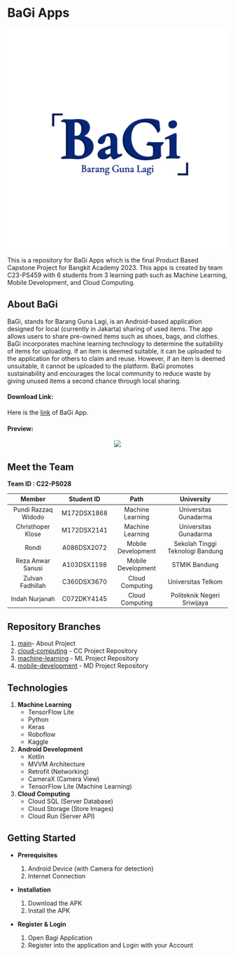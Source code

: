 # BaGi Apps

<p align="center">
  <a href="https://github.com/rondimarten07/Apps-BaGi/blob/main/20230524_164200_0000.png">
    <img src="20230524_164200_0000.png">
  </a>
</p>

This is a repository for BaGi Apps which is the final Product Based Capstone Project for Bangkit Academy 2023. This apps is created by team C23-PS459 with 6 students from 3 learning path such as Machine Learning, Mobile Development, and Cloud Computing.

## About BaGi

BaGi, stands for Barang Guna Lagi, is an Android-based application designed for local (currently in Jakarta) sharing of used items. The app allows users to share pre-owned items such as shoes, bags, and clothes. BaGi incorporates machine learning technology to determine the suitability of items for uploading. If an item is deemed suitable, it can be uploaded to the application for others to claim and reuse. However, if an item is deemed unsuitable, it cannot be uploaded to the platform. BaGi promotes sustainability and encourages the local community to reduce waste by giving unused items a second chance through local sharing.<br>

#### Download Link:

Here is the [link](https://drive.google.com.......) of BaGi App.

#### Preview:

<p align="center">
  <a href="https://github.com/......">
    <img src=".......">
  </a>
</p>

## Meet the Team 

<b> Team ID : C22-PS028</b>

|         Member                    |  Student ID  |        Path        |               University              |                                               
| :------------------------------:  | :----------: | :----------------: |  :----------------------------------: |
|  Pundi Razzaq Widodo              |  M172DSX1868 |  Machine Learning  |  Universitas Gunadarma                |
|  Christhoper Klose                |  M172DSX2141 |  Machine Learning  |  Universitas Gunadarma                |
|  Rondi                            |  A086DSX2072 | Mobile Development |  Sekolah Tinggi Teknologi Bandung     |
|  Reza Anwar Sanusi                |  A103DSX1198 | Mobile Development |  STMIK Bandung                        |
|  Zulvan Fadhillah                 |  C360DSX3670 |  Cloud Computing   |  Universitas Telkom                   |
|  Indah Nurjanah                   |  C072DKY4145 |  Cloud Computing   |  Politeknik Negeri Sriwijaya          |


## Repository Branches

1. [main](https://github.com/rondimarten07/Apps-BaGi)- About Project
2. [cloud-computing](https://github.com/rondimarten07/Apps-BaGi/tree/cloud-computing) - CC Project Repository
3. [machine-learning](https://github.com/rondimarten07/Apps-BaGi/tree/machine-learning) - ML Project Repository
4. [mobile-development](https://github.com/rondimarten07/Apps-BaGi/tree/mobile-development) - MD Project Repository

## Technologies

1. <b>Machine Learning</b>
   - TensorFlow Lite
   - Python
   - Keras
   - Roboflow
   - Kaggle
2. <b>Android Development</b>
   - Kotlin
   - MVVM Architecture
   - Retrofit (Networking)
   - CameraX (Camera View)
   - TensorFlow Lite (Machine Learning)
3. <b>Cloud Computing</b>
   - Cloud SQL (Server Database)
   - Cloud Storage (Store Images)
   - Cloud Run (Server API)

## Getting Started

- **Prerequisites**

  1.  Android Device (with Camera for detection)
  2.  Internet Connection

- **Installation**

  1.  Download the APK
  2.  Install the APK

- **Register & Login**

  1.  Open Bagi Application
  2.  Register into the application and Login with your Account

